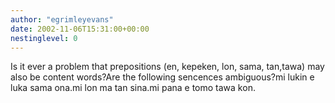 ```yaml
---
author: "egrimleyevans"
date: 2002-11-06T15:31:00+00:00
nestinglevel: 0
---
```

Is it ever a problem that prepositions (en, kepeken, lon, sama, tan,tawa) may also be content words?Are the following sencences ambiguous?mi lukin e luka sama ona.mi lon ma tan sina.mi pana e tomo tawa kon.